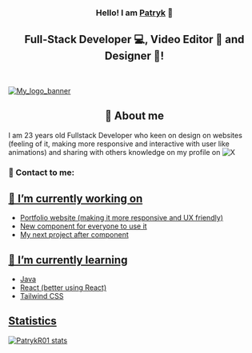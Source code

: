 <h3 align="center">
Hello! I am <a href="https://patryk-romanski.netlify.app" target="_blank" rel="noreferrer">Patryk</a> 👋
</h3>


<h2 align="center">
Full-Stack Developer 💻, Video Editor 🎥 and Designer 🎨!
</h2>
<br>

<p>
  <a href="https://patryk-romanski.netlify.app"><img src="https://github.com/PatrykR01/PatrykR01/assets/99299154/7ef66f48-a1c7-4dbe-a3b0-9a0e4ed4697e" alt="My_logo_banner"/></a>
</p>

<h2 align="center">🙌 About me</h2>

I am 23 years old Fullstack Developer who keen on design on websites (feeling of it, making more responsive and interactive with user like animations) and sharing with others knowledge on my profile on <a href="https://twitter.com/PatrykR00" style="text-decoration: none;"> ![X](https://img.shields.io/badge/X-%23000000.svg?style=for-the-badge&logo=X&logoColor=white)</a>

### 🤝 Contact to me:
<a href=""/>

## 🔭 I’m currently working on

- Portfolio website (making it more responsive and UX friendly)
- New component for everyone to use it
- My next project after component

## 🌱 I’m currently learning 

- Java
- React (better using React)
- Tailwind CSS 

## Statistics

[![PatrykR01 stats](https://github-readme-stats.vercel.app/api/top-langs/?username=PatrykR01&layout=compact&theme=dark&bg_color=22272e&title_color=ffffff&text_color=ffffff&show_icons=true)](https://github.com/anuraghazra/github-readme-stats)


<!--
**PatrykR01/PatrykR01** is a ✨ _special_ ✨ repository because its `README.md` (this file) appears on your GitHub profile.

Here are some ideas to get you started:

- 👯 I’m looking to collaborate on ...
- 🤔 I’m looking for help with ...
- 💬 Ask me about ...
- 📫 How to reach me: ...
- 😄 Pronouns: ...
- ⚡ Fun fact: ...
-->

